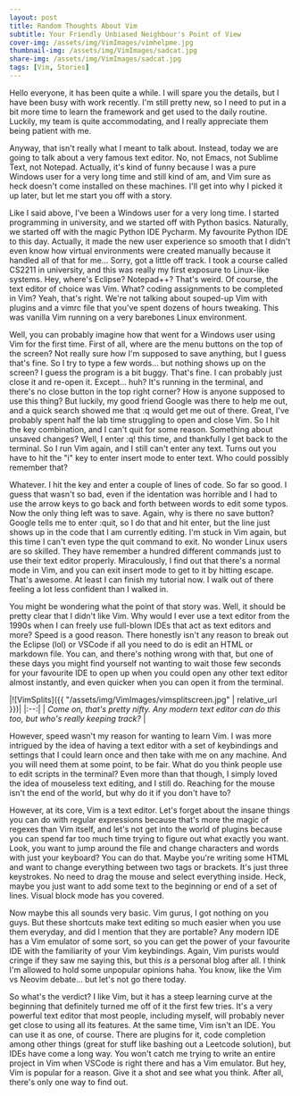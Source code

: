 ```yaml
---
layout: post
title: Random Thoughts About Vim 
subtitle: Your Friendly Unbiased Neighbour's Point of View
cover-img: /assets/img/VimImages/vimhelpme.jpg
thumbnail-img: /assets/img/VimImages/sadcat.jpg
share-img: /assets/img/VimImages/sadcat.jpg
tags: [Vim, Stories]
---
```


Hello everyone, it has been quite a while. I will spare you the details, but
I have been busy with work recently. I'm still pretty new, so I need to put in
a bit more time to learn the framework and get used to the daily routine.
Luckily, my team is quite accommodating, and I really appreciate them being
patient with me. 

Anyway, that isn't really what I meant to talk about. Instead, today we are
going to talk about a very famous text editor. No, not Emacs, not Sublime Text,
not Notepad. Actually, it's kind of funny because I was a pure Windows user for
a very long time and still kind of am, and Vim sure as heck doesn't come
installed on these machines. I'll get into why I picked it up later, but let me
start you off with a story.

Like I said above, I've been a Windows user for a very long time. I started
programming in university, and we started off with Python basics. Naturally, we
started off with the magic Python IDE Pycharm. My favourite Python IDE to this
day. Actually, it made the new user experience so smooth that I didn't even know
how virtual environments were created manually because it handled all of that
for me... Sorry, got a little off track. I took a course called CS2211 in
university, and this was really my first exposure to Linux-like systems. Hey,
where's Eclipse? Notepad++? That's weird. Of course, the text editor of choice
was Vim. What? coding assignments to be completed in Vim? Yeah, that's right.
We're not talking about souped-up Vim with plugins and a vimrc file that you've
spent dozens of hours tweaking. This was vanilla Vim running on a very
barebones Linux environment. 

Well, you can probably imagine how that went for a Windows user using Vim for
the first time. First of all, where are the menu buttons on the top of the
screen? Not really sure how I'm supposed to save anything, but I guess that's
fine. So I try to type a few words... but nothing shows up on the screen?
I guess the program is a bit buggy. That's fine. I can probably just close it
and re-open it. Except... huh? It's running in the terminal, and there's no
close button in the top right corner? How is anyone supposed to use this thing?
But luckily, my good friend Google was there to help me out, and a quick search
showed me that :q would get me out of there. Great, I've probably spent half
the lab time struggling to open and close Vim. So I hit the key combination,
and I can't quit for some reason. Something about unsaved changes? Well,
I enter :q! this time, and thankfully I get back to the terminal. So I run Vim
again, and I still can't enter any text. Turns out you have to hit the "i" key
to enter insert mode to enter text. Who could possibly remember that?

Whatever. I hit the key and enter a couple of lines of code. So far so good.
I guess that wasn't so bad, even if the identation was horrible and I had to
use the arrow keys to go back and forth between words to edit some typos. Now
the only thing left was to save. Again, why is there no save button? Google
tells me to enter :quit, so I do that and hit enter, but the line just shows up
in the code that I am currently editing. I'm stuck in Vim again, but this time
I can't even type the quit command to exit. No wonder Linux users are so
skilled. They have remember a hundred different commands just to use their text
editor properly. Miraculously, I find out that there's a normal mode in Vim,
and you can exit insert mode to get to it by hitting escape. That's awesome. At
least I can finish my tutorial now. I walk out of there feeling a lot less
confident than I walked in. 

You might be wondering what the point of that story was. Well, it should be
pretty clear that I didn't like Vim. Why would I ever use a text editor from
the 1990s when I can freely use full-blown IDEs that act as text editors and
more? Speed is a good reason. There honestly isn't any reason to break out the
Eclipse (lol) or VSCode if all you need to do is edit an HTML or markdown file. You
can, and there's nothing wrong with that, but one of these days you might find
yourself not wanting to wait those few seconds for your favourite IDE to open
up when you could open any other text editor almost instantly, and even quicker
when you can open it from the terminal. 

|![VimSplits]({{ "/assets/img/VimImages/vimsplitscreen.jpg" | relative_url }})|
|:--:|
| *Come on, that's pretty nifty. Any modern text editor can do this too, but
who's really keeping track?* |

However, speed wasn't my reason for wanting to learn Vim. I was more intrigued
by the idea of having a text editor with a set of keybindings and settings that
I could learn once and then take with me on any machine. And you will need them
at some point, to be fair. What do you think people use to edit scripts in the
terminal? Even more than that though, I simply loved the idea of mouseless text
editing, and I still do. Reaching for the mouse isn't the end of the world, but
why do it if you don't have to? 

However, at its core, Vim is a text editor. Let's forget about the insane
things you can do with regular expressions because that's more the magic of
regexes than Vim itself, and let's not get into the world of plugins because
you can spend far too much time trying to figure out what exactly you want.
Look, you want to jump around the file and change characters and words with
just your keyboard? You can do that. Maybe you're writing some HTML and want to
change everything between two tags or brackets. It's just three keystrokes. No
need to drag the mouse and select everything inside. Heck, maybe you just want
to add some text to the beginning or end of a set of lines. Visual block mode
has you covered.

Now maybe this all sounds very basic. Vim gurus, I got nothing on you guys. But
these shortcuts make text editing so much easier when you use them everyday,
and did I mention that they are portable? Any modern IDE has a Vim emulator of
some sort, so you can get the power of your favourite IDE with the familiarity
of your Vim keybindings. Again, Vim purists would cringe if they saw me saying
this, but this *is* a personal blog after all. I think I'm allowed to hold some
unpopular opinions haha. You know, like the Vim vs Neovim debate... but let's not
go there today.

So what's the verdict? I like Vim, but it has a steep learning curve at the
beginning that definitely turned me off of it the first few tries. It's a very
powerful text editor that most people, including myself, will probably never
get close to using all its features. At the same time, Vim isn't an IDE. You
can use it as one, of course. There are plugins for it, code completion among
other things (great for stuff like bashing out a Leetcode solution), but IDEs
have come a long way. You won't catch me trying to write an entire project in
Vim when VSCode is right there and has a Vim emulator. But hey, Vim is popular
for a reason. Give it a shot and see what you think. After all, there's only
  one way to find out.
